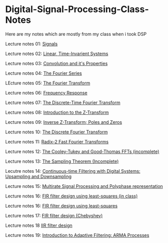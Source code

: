 # Digital-Signal-Processing-Class-Notes
Here are my notes which are mostly from my class when i took DSP

Lecture notes 01: [Signals](Digital_Signal_Processing_Class_Notes/Digital_Signal_Processing_Lecture_01__Signals.pdf) 

Lecture notes 02: [Linear, Time-Invarient Systems](Digital_Signal_Processing_Class_Notes/Digital_Signal_Processing_Lecture_02__Linear,_Time-Invarient_Systems.pdf)

Lecture notes 03: [Convolution and it's Properties](Digital_Signal_Processing_Class_Notes/Digital_Signal_Processing_Lecture_03__Convolution_and_its_Properties.pdf)

Lecture notes 04: [The Fourier Series](Digital_Signal_Processing_Class_Notes/Digital_Signal_Processing_Lecture_04__The_Fourier_Series.pdf)

LEcture notes 05: [The Fourier Transform](Digital_Signal_Processing_Class_Notes/Digital_Signal_Processing_Lecture_05__The_Fourier_Transform.pdf)

Lecture notes 06: [Frequency Response](Digital_Signal_Processing_Class_Notes/Digital_Signal_Processing_Lecture_06__Frequency_Response.pdf)

Lecture notes 07: [The Discrete-Time Fourier Transform](Digital_Signal_Processing_Class_Notes/Digital_Signal_Processing_Lecture_07__The_Discrete-Time_Fourier_Transform.pdf)

Lecture notes 08: [Introduction to the Z-Transform](Digital_Signal_Processing_Class_Notes/Digital_Signal_Processing_Lecture_08__Introduction_to_the_Z-Transform.pdf)

Lecture notes 09: [Inverse Z-Transform; Poles and Zeros](Digital_Signal_Processing_Class_Notes/Digital_Signal_Processing_Lecture_09__Inverse_Z-Transform;_Poles_and_Zeros.pdf)

Lecture notes 10: [The Discrete Fourier Transform](Digital_Signal_Processing_Class_Notes/Digital_Signal_Processing_Lecture_10__The_Discrete_Fourier_Transform.pdf)

Lecture notes 11: [Radix-2 Fast Fourier Transforms](Digital_Signal_Processing_Class_Notes/Digital_Signal_Processing_Lecture_11;_Radix-2_Fast_Fourier_Transforms.pdf)

Lecture notes 12: [The Cooley-Tukey and Good-Thomas FFTs (incomplete)](Digital_Signal_Processing_Class_Notes/Digital_Signal_Processing_Lecture_12;_The_Cooley-Tukey_and_Good-Thomas_FFTs_(Incomplete).pdf)

Lecture notes 13: [The Sampling Theorem (Incomplete)](Digital_Signal_Processing_Class_Notes/Digital_Signal_Processing_Lecture_13;_The_Sampling_Theorem_(Incomplete).pdf)

Lecutre notes 14: [Continuous-time Filtering with Digital Systems: Upsampling and Downsampling](Digital_Signal_Processing_Class_Notes/Digital_Signal_Processing_Lecture_14;_Continuous-time_Filtering_with_Digital_Systems;_upsampling_and_downsampling.pdf)

Lecture notes 15: [Multirate Signal Processing and Polyphase representation](Digital_Signal_Processing_Class_Notes/Digital_Signal_Processing_Lecture_15;_Multirate_Signal_Processing_and_Polyphase_representations.pdf)

Lecture notes 16: [FIR filter design using least-squares (in class)](Digital_Signal_Processing_Class_Notes/Digital_Signal_Processing_Lecture_16_(In_Class);_FIR_filter_design_using_least-squares.pdf)

Lecture notes 16: [FIR filter design using least-squares](Digital_Signal_Processing_Class_Notes/Digital_Signal_Processing_Lecture_16;_FIR_filter_design_using_least-squares.pdf)

Lecture notes 17: [FIR filter design (Chebyshev)](Digital_Signal_Processing_Class_Notes/Digital_Signal_Processing_Lecture_17;_FIR_filter_design_(Chebyshev).pdf)

Lecture notes 18 [IIR filter design](Digital_Signal_Processing_Class_Notes/Digital_Signal_Processing_Lecture_18;_IIR_filter_design.pdf)

Lecture notes 19: [Introduction to Adaptive Filtering: ARMA Processes](Digital_Signal_Processing_Class_Notes/Digital_Signal_Processing_Lecture_19;_Introduction_to_Adaptive_Filtering;_ARMA_Processes.pdf)


